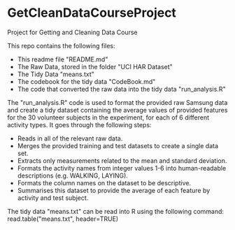 GetCleanDataCourseProject
=========================

Project for Getting and Cleaning Data Course

This repo contains the following files: 

- This readme file "README.md"
- The Raw Data, stored in the folder "UCI HAR Dataset"
- The Tidy Data "means.txt"
- The codebook for the tidy data "CodeBook.md"
- The code that converted the raw data into the tidy data "run_analysis.R"

The "run_analysis.R" code is used to format the provided raw Samsung data and create a tidy dataset
containing the average values of provided features for the 30 volunteer subjects in the experiment, for 
each of 6 different activity types. It goes through the following steps: 
- Reads in all of the relevant raw data.
- Merges the provided training and test datasets to create a single data set.  
- Extracts only measurements related to the mean and standard deviation. 
- Formats the activity names from integer values 1-6 into human-readable descriptions (e.g. WALKING, LAYING). 
- Formats the column names on the dataset to be descriptive. 
- Summarises this dataset to provide the average of each feature by activity and test subject. 

The tidy data "means.txt" can be read into R using the following command: 
read.table("means.txt", header=TRUE)